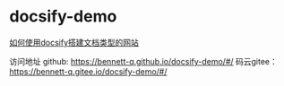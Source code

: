 # docsify-demo

[如何使用docsify搭建文档类型的网站](./docs/how-to-use-docsify.md)

访问地址 
github: https://bennett-q.github.io/docsify-demo/#/
码云gitee：https://bennett-q.gitee.io/docsify-demo/#/
